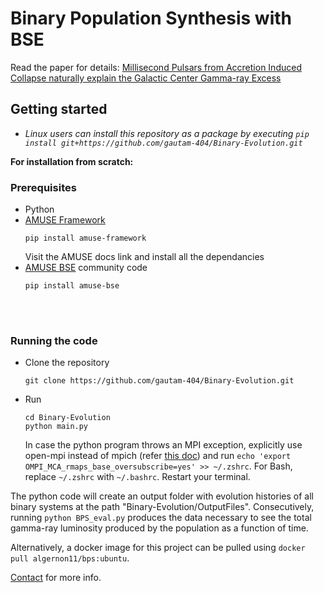 # Binary Population Synthesis with BSE

Read the paper for details: [Millisecond Pulsars from Accretion Induced Collapse naturally explain the Galactic Center Gamma-ray Excess](https://arxiv.org/abs/2106.00222)

## Getting started
* *Linux users can install this repository as a package by executing `pip install git+https://github.com/gautam-404/Binary-Evolution.git`*

**For installation from scratch:**

### Prerequisites
* Python
* [AMUSE Framework](https://amuse.readthedocs.io/en/latest/install/howto-install-AMUSE.html)
    <br> 
    ```
    pip install amuse-framework
    ```
    Visit the AMUSE docs link and install all the dependancies
* [AMUSE BSE](https://amuse.readthedocs.io/en/latest/reference/available-codes.html#bse) community code
    <br> 
    ```
    pip install amuse-bse
    ```
<br>
<br>

### Running the code
* Clone the repository
    ```
    git clone https://github.com/gautam-404/Binary-Evolution.git
    ```
* Run 
    ```
    cd Binary-Evolution
    python main.py
    ```
    In case the python program throws an MPI exception, explicitly use open-mpi instead of mpich (refer [this doc](https://amuse.readthedocs.io/en/latest/install/howto-install-AMUSE.html)) and run `echo 'export OMPI_MCA_rmaps_base_oversubscribe=yes' >> ~/.zshrc`. For Bash, replace `~/.zshrc` with `~/.bashrc`. Restart your terminal.
    
    
The python code will create an output folder with evolution histories of all binary systems at the path "Binary-Evolution/OutputFiles". Consecutively, running `python BPS_eval.py` produces the data necessary to see the total gamma-ray luminosity produced by the population as a function of time. 

Alternatively, a docker image for this project can be pulled using `docker pull algernon11/bps:ubuntu`.

[Contact](mailto:anujgautam11@gmail.com) for more info.
